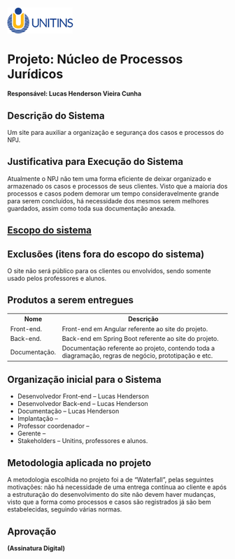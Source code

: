 <img src="https://github.com/LucasHenderson/Engenharia_De_Software2_LucasH/blob/main/imgs/unitins.png" style="width: 150px;"></img>

# Projeto: Núcleo de Processos Jurídicos
**Responsável: Lucas Henderson Vieira Cunha**

## Descrição do Sistema 
<p>Um site para auxiliar a organização e segurança dos casos e processos do NPJ.</p>

## Justificativa para Execução do Sistema
<p>Atualmente o NPJ não tem uma forma eficiente de deixar organizado e armazenado os casos e processos de seus clientes. Visto que a maioria dos processos e casos podem demorar um tempo consideravelmente grande para serem concluídos, há necessidade dos mesmos serem melhores guardados, assim como toda sua documentação anexada.</p>

<a href="https://github.com/LucasHenderson/Engenharia_De_Software2_LucasH/blob/main/principal/escopo.md"><h2>Escopo do sistema</h2></a>

## Exclusões (itens fora do escopo do sistema)
<p>O site não será público para os clientes ou envolvidos, sendo somente usado pelos professores e alunos.</p>

## Produtos a serem entregues
<table>
  <tr>
    <th>Nome</th>
    <th>Descrição</th>
  </tr>
  <tr>
    <td>Front-end.</td>
    <td>Front-end em Angular referente ao site do projeto.</td>
  </tr>
  <tr>
    <td>Back-end.</td>
    <td>Back-end em Spring Boot referente ao site do projeto.</td>
  </tr>
  <tr>
    <td>Documentação.</td>
    <td>Documentação referente ao projeto, contendo toda a diagramação, regras de negócio, prototipação e etc.</td>
  </tr>
</table>

## Organização inicial para o Sistema

* Desenvolvedor Front-end – Lucas Henderson
* Desenvolvedor Back-end – Lucas Henderson
* Documentação – Lucas Henderson
* Implantação – 
* Professor coordenador –
* Gerente –
* Stakeholders – Unitins, professores e alunos.

## Metodologia aplicada no projeto
	
<p>A metodologia escolhida no projeto foi a de “Waterfall”, pelas seguintes motivações: não há necessidade de uma entrega contínua ao cliente e após a estruturação do desenvolvimento do site não devem haver mudanças, visto que a forma como processos e casos são registrados já são bem estabelecidas, seguindo várias normas.</p>


## Aprovação

______(Assinatura Digital)______
